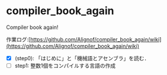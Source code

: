 # compiler_book_again
Compiler book again!

作業ログ:[https://github.com/Alignof/compiler_book_again/wiki](https://github.com/Alignof/compiler_book_again/wiki)

- [x] (step0): 「はじめに」と「機械語とアセンブラ」を読む．
- [ ] step1: 整数1個をコンパイルする言語の作成
